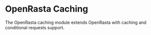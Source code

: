 # OpenRasta Caching

The OpenRasta caching module extends OpenRasta with caching and 
conditional requests support.